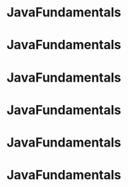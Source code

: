 # JavaFundamentals
# JavaFundamentals
# JavaFundamentals
# JavaFundamentals
# JavaFundamentals
# JavaFundamentals
